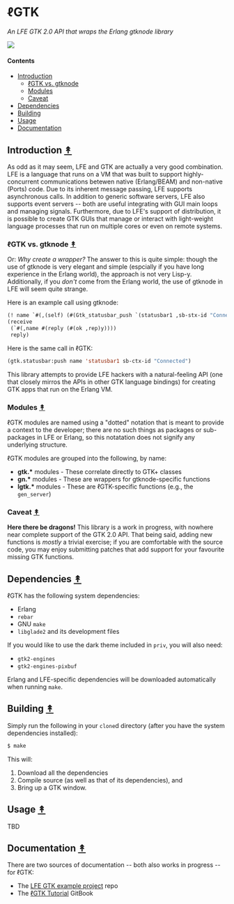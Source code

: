 # ℓGTK

*An LFE GTK 2.0 API that wraps the Erlang gtknode library*

[![][lgtk-logo]][lgtk-logo-large]

[lgtk-logo]: resources/images/lGTK-logo.png
[lgtk-logo-large]: resources/images/lGTK-logo-large.png


#### Contents

* [Introduction](#introduction-)
  * [ℓGTK vs. gtknode](#ℓgtk-vs-gtknode-)
  * [Modules](#modules-)
  * [Caveat](#caveat-)
* [Dependencies](#dependencies-)
* [Building](#building-)
* [Usage](#usage-)
* [Documentation](#documentation-)


## Introduction [&#x219F;](#contents)

As odd as it may seem, LFE and GTK are actually a very good combination. LFE is a language that runs on a VM that was built to support highly-concurrent communications betewen native (Erlang/BEAM) and non-native (Ports) code. Due to its inherent message passing, LFE supports asynchronous calls. In addition to generic software servers, LFE also supports event servers -- both are useful integrating with GUI main loops and managing signals. Furthermore, due to LFE's support of distribution, it is possible to create GTK GUIs that manage or interact with light-weight language processes that run on multiple cores or even on remote systems.


### ℓGTK vs. gtknode [&#x219F;](#contents)

Or: *Why create a wrapper?* The answer to this is quite simple: though the use of gtknode is very elegant and simple (espcially if you have long experience in the Erlang world), the approach is not very Lisp-y. Additionally, if you *don't* come from the Erlang world, the use of gtknode in LFE will seem quite strange.

Here is an example call using gtknode:

```cl
(! name `#(,(self) (#(Gtk_statusbar_push `(statusbar1 ,sb-stx-id "Connected"))))
(receive
 (`#(,name #(reply (#(ok ,rep)y))))
 reply)
```

Here is the same call in ℓGTK:

```cl
(gtk.statusbar:push name 'statusbar1 sb-ctx-id "Connected")
```

This library attempts to provide LFE hackers with a natural-feeling API (one that closely mirros the APIs in other GTK language bindings) for creating GTK apps that run on the Erlang VM.


### Modules [&#x219F;](#contents)

ℓGTK modules are named using a "dotted" notation that is meant to provide a context to the developer; there are no such things as packages or sub-packages in LFE or Erlang, so this notatation does not signify any underlying structure.

ℓGTK modules are grouped into the following, by name:

* <strong>gtk.*</strong> modules - These correlate directly to GTK+ classes
* <strong>gn.*</strong> modules - These are wrappers for gtknode-specific functions
* <strong>lgtk.*</strong> modules - These are ℓGTK-specific functions (e.g., the ``gen_server``)


### Caveat [&#x219F;](#contents)

**Here there be dragons!** This library is a work in progress, with nowhere near complete support of the GTK 2.0 API. That being said, adding new functions is *mostly* a trivial exercise; if you are comfortable with the source code, you may enjoy submitting patches that add support for your favourite missing GTK functions.


## Dependencies [&#x219F;](#contents)

ℓGTK has the following system dependencies:

* Erlang
* ``rebar``
* GNU ``make``
* ``libglade2`` and its development files

If you would like to use the dark theme included in ``priv``, you will also need:

* ``gtk2-engines``
* ``gtk2-engines-pixbuf``

Erlang and LFE-specific dependencies will be downloaded automatically when running ``make``.


## Building [&#x219F;](#contents)

Simply run the following in your ``clone``d directory (after you have the system dependencies installed):
```bash
$ make
```

This will:

1. Download all the dependencies
1. Compile source (as well as that of its dependencies), and
1. Bring up a GTK window.


## Usage [&#x219F;](#contents)

TBD


## Documentation [&#x219F;](#contents)

There are two sources of documentation -- both also works in progress -- for ℓGTK:

* The [LFE GTK example project](https://github.com/oubiwann/lfe-gtknode-example) repo
* The [ℓGTK Tutorial](https://lfe.gitbooks.io/gtk2-tutorial/content/) GitBook
